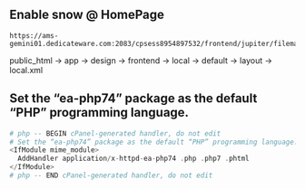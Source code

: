 ## Enable snow @ HomePage

```
https://ams-gemini01.dedicateware.com:2083/cpsess8954897532/frontend/jupiter/filemanager/index.html
 ```

public_html -> app -> design -> frontend -> local -> default -> layout -> local.xml

## Set the “ea-php74” package as the default “PHP” programming language.
``` php 
# php -- BEGIN cPanel-generated handler, do not edit
# Set the “ea-php74” package as the default “PHP” programming language.
<IfModule mime_module>
  AddHandler application/x-httpd-ea-php74 .php .php7 .phtml
</IfModule>
# php -- END cPanel-generated handler, do not edit

```
